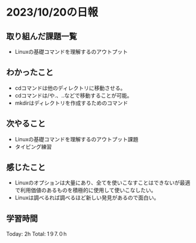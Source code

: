 # 2023/10/20の日報
## 取り組んだ課題一覧
*  Linuxの基礎コマンドを理解するのアウトプット
## わかったこと
* cdコマンドは他のディレクトリに移動させる。
* cdコマンドは/や.、..などで移動することが可能。
* mkdirはディレクトリを作成するためのコマンド
## 次やること
*  Linuxの基礎コマンドを理解するのアウトプット課題
*  タイピング練習
## 感じたこと
* Linuxのオプションは大量にあり、全てを使いこなすことはできないが最適で利用価値のあるものを積極的に使用して使いこなしたい。
* Linuxは調べるれば調べるほど新しい発見があるので面白い。
## 学習時間
Today: 2h
Total: 1９7.０h
